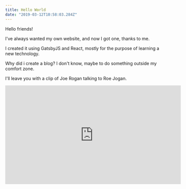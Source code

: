 ```yaml
---
title: Hello World
date: "2019-03-12T10:58:03.284Z"
---
```


Hello friends!

I've always wanted my own website, and now I got one, thanks to me.

I created it using GatsbyJS and React, mostly for the purpose of learning a new technology.

Why did i create a blog? I don't know, maybe to do something outside my comfort zone.


I'll leave you with a clip of Joe Rogan talking to Roe Jogan.

<iframe width="560" height="315" src="https://www.youtube.com/embed/-xY_D8SMNtE" frameborder="0" allow="accelerometer; encrypted-media; gyroscope; picture-in-picture" allowfullscreen></iframe>